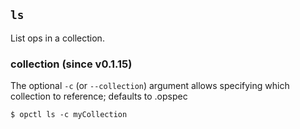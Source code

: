 ## `ls`

List ops in a collection.

### collection (since v0.1.15)

The optional `-c` (or `--collection`) argument allows specifying which
collection to reference; defaults to .opspec

```shell
$ opctl ls -c myCollection
```

